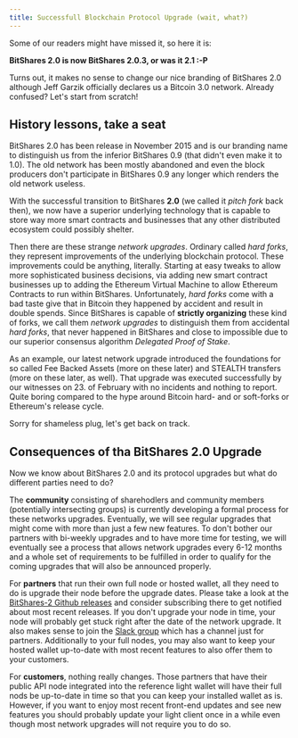 ```yaml
---
title: Successfull Blockchain Protocol Upgrade (wait, what?)
---
```


Some of our readers might have missed it, so here it is:

**BitShares 2.0 is now BitShares 2.0.3, or was it 2.1 :-P**

Turns out, it makes no sense to change our nice branding of BitShares 2.0 although Jeff Garzik officially declares us a Bitcoin 3.0 network. Already confused? Let's start from scratch!

History lessons, take a seat
----------------------------

BitShares 2.0 has been release in November 2015 and is our branding name to distinguish us from the inferior BitShares 0.9 (that didn't even make it to 1.0). The old network has been mostly abandoned and even the block producers don't participate in BitShares 0.9 any longer which renders the old network useless.

With the successful transition to BitShares **2.0** (we called it *pitch fork* back then), we now have a superior underlying technology that is capable to store way more smart contracts and businesses that any other distributed ecosystem could possibly shelter.

Then there are these strange *network upgrades*. Ordinary called *hard forks*, they represent improvements of the underlying blockchain protocol. These improvements could be anything, literally. Starting at easy tweaks to allow more sophisticated business decisions, via adding new smart contract businesses up to adding the Ethereum Virtual Machine to allow Ethereum Contracts to run within BitShares. Unfortunately, *hard forks* come with a bad taste give that in Bitcoin they happened by accident and result in double spends. Since BitShares is capable of **strictly organizing** these kind of forks, we call them *network upgrades* to distinguish them from accidental *hard forks*, that never happened in BitShares and close to impossible due to our superior consensus algorithm *Delegated Proof of Stake*.

As an example, our latest network upgrade introduced the foundations for so called Fee Backed Assets (more on these later) and STEALTH transfers (more on these later, as well). That upgrade was executed successfully by our witnesses on 23. of February with no incidents and nothing to report. Quite boring compared to the hype around Bitcoin hard- and or soft-forks or Ethereum's release cycle.

Sorry for shameless plug, let's get back on track.

Consequences of tha BitShares 2.0 Upgrade
-----------------------------------------

Now we know about BitShares 2.0 and its protocol upgrades but what do different parties need to do?

The **community** consisting of sharehodlers and community members (potentially intersecting groups) is currently developing a formal process for these networks upgrades. Eventually, we will see regular upgrades that might come with more than just a few new features. To don't bother our partners with bi-weekly upgrades and to have more time for testing, we will eventually see a process that allows network upgrades every 6-12 months and a whole set of requirements to be fulfilled in order to qualify for the coming upgrades that will also be announced properly.

For **partners** that run their own full node or hosted wallet, all they need to do is upgrade their node before the upgrade dates. Please take a look at the [BitShares-2 Github releases](http://github.com/bitshares/bitshares-2) and consider subscribing there to get notified about most recent releases. If you don't upgrade your node in time, your node will probably get stuck right after the date of the network upgrade. It also makes sense to join the [Slack group](http://slack.bitshares.org) which has a channel just for partners. Additionally to your full nodes, you may also want to keep your hosted wallet up-to-date with most recent features to also offer them to your customers.

For **customers**, nothing really changes. Those partners that have their public API node integrated into the reference light wallet will have their full nods be up-to-date in time so that you can keep your installed wallet as is. However, if you want to enjoy most recent front-end updates and see new features you should probably update your light client once in a while even though most network upgrades will not require you to do so.
